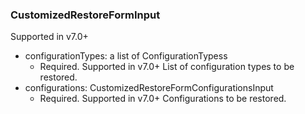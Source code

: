 ### CustomizedRestoreFormInput
Supported in v7.0+

- configurationTypes: a list of ConfigurationTypess
  - Required. Supported in v7.0+
      List of configuration types to be restored.
- configurations: CustomizedRestoreFormConfigurationsInput
  - Required. Supported in v7.0+
      Configurations to be restored.
